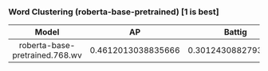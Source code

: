 ### Word Clustering (roberta-base-pretrained) [1 is best]
|Model|AP|Battig|BLESS|ESSLI-2008|
|:--:|:--:|:--:|:--:|:--:|
|roberta-base-pretrained.768.wv|0.4612013038835666|0.30124308827936136|0.5348129959916983|0.5620399851812571|
